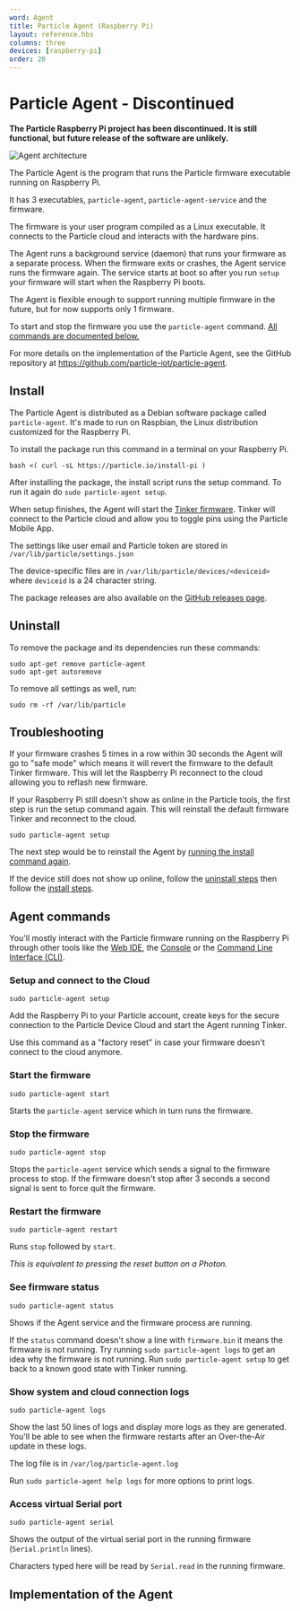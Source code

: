 ```yaml
---
word: Agent
title: Particle Agent (Raspberry Pi)
layout: reference.hbs
columns: three
devices: [raspberry-pi]
order: 20
---
```


# Particle Agent - Discontinued

**The Particle Raspberry Pi project has been discontinued. It is still functional, but future release of the software are unlikely.**

![Agent architecture](/assets/images/particle-agent-architecture.png)

The Particle Agent is the program that runs the Particle firmware
executable running on Raspberry Pi.

It has 3 executables, `particle-agent`, `particle-agent-service` and
the firmware.

The firmware is your user program compiled as a Linux executable. It
connects to the Particle cloud and interacts with the hardware pins.

The Agent runs a background service (daemon) that runs your firmware as
a separate process. When the firmware exits or crashes, the Agent
service runs the firmware again. The service starts at boot so after you
run `setup` your firmware will start when the Raspberry Pi boots.

The Agent is flexible enough to support running multiple firmware in the
future, but for now supports only 1 firmware.

To start and stop the firmware you use the `particle-agent` command.
[All commands are documented below.](#agent-commands)

For more details on the implementation of the Particle Agent, see the
GitHub repository at <https://github.com/particle-iot/particle-agent>.


## Install

The Particle Agent is distributed as a Debian software package called
`particle-agent`. It's made to run on Raspbian, the Linux distribution
customized for the Raspberry Pi.

To install the package run this command in a
terminal on your Raspberry Pi.

```
bash <( curl -sL https://particle.io/install-pi )
```

After installing the package, the install script runs the setup command.
To run it again do `sudo particle-agent setup`.

When setup finishes, the Agent will start the [Tinker
firmware](/guide/getting-started/tinker/).
Tinker will connect to the Particle cloud and allow you to toggle pins
using the Particle Mobile App.

The settings like user email and Particle token are stored in
`/var/lib/particle/settings.json`

The device-specific files are in `/var/lib/particle/devices/<deviceid>`
where `deviceid` is a 24 character string.

The package releases are also available on the [GitHub releases page](https://github.com/particle-iot/particle-agent/releases).

## Uninstall

To remove the package and its dependencies run these
commands:
```
sudo apt-get remove particle-agent
sudo apt-get autoremove
```

To remove all settings as well, run:
```
sudo rm -rf /var/lib/particle
```

## Troubleshooting

If your firmware crashes 5 times in a row within 30 seconds the Agent
will go to "safe mode" which means it will revert the firmware to the
default Tinker firmware. This will let the Raspberry Pi reconnect
to the cloud allowing you to reflash new firmware.

If your Raspberry Pi still doesn't show as online in the Particle tools,
the first step is run the setup command again.  This will reinstall
the default firmware Tinker and reconnect to the cloud.

```
sudo particle-agent setup
```

The next step would be to reinstall the Agent by
[running the install command again](#install).

If the device still does not show up online, follow the [uninstall
steps](#uninstall) then follow the [install steps](#install).

## Agent commands

You'll mostly interact with the Particle firmware running on the
Raspberry Pi through other tools like the [Web IDE](/guide/getting-started/build), the [Console](/guide/tools-and-features/console/) or the [Command Line Interface (CLI)](/guide/tools-and-features/cli).

### Setup and connect to the Cloud

```
sudo particle-agent setup
```

Add the Raspberry Pi to your Particle account, create keys for the
secure connection to the Particle Device Cloud and start the Agent running Tinker.

Use this command as a "factory reset" in case your firmware doesn't
connect to the cloud anymore.

### Start the firmware

```
sudo particle-agent start
```

Starts the `particle-agent` service which in turn runs the
firmware.

### Stop the firmware

```
sudo particle-agent stop
```

Stops the `particle-agent` service which sends a signal to the
firmware process to stop. If the firmware doesn't stop after 3 seconds a
second signal is sent to force quit the firmware.

### Restart the firmware

```
sudo particle-agent restart
```

Runs `stop` followed by `start`.

_This is equivalent to pressing the reset button on a Photon._

### See firmware status

```
sudo particle-agent status
```

Shows if the Agent service and the firmware process are running.

If the `status` command doesn't show a line with `firmware.bin` it means
the firmware is not running. Try running `sudo particle-agent logs` to
get an idea why the firmware is not running. Run `sudo particle-agent
setup` to get back to a known good state with Tinker running.

### Show system and cloud connection logs

```
sudo particle-agent logs
```

Show the last 50 lines of logs and display more logs as they
are generated. You'll be able to see when the firmware restarts after an
Over-the-Air update in these logs.

The log file is in `/var/log/particle-agent.log`

Run `sudo particle-agent help logs` for more options to print logs.

### Access virtual Serial port

```
sudo particle-agent serial
```

Shows the output of the virtual serial port in the running firmware
(`Serial.println` lines).

Characters typed here will be read by `Serial.read` in the running
firmware.

## Implementation of the Agent
